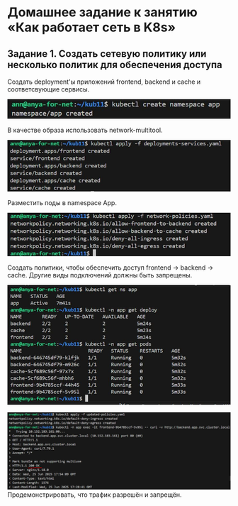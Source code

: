 # Домашнее задание к занятию «Как работает сеть в K8s»

## Задание 1. Создать сетевую политику или несколько политик для обеспечения доступа

Создать deployment'ы приложений frontend, backend и cache и соответсвующие сервисы.

![](img/kuber11-1.JPG)

В качестве образа использовать network-multitool.

![](img/kuber11-2.JPG)

Разместить поды в namespace App.

![](img/kuber11-3.JPG)

Создать политики, чтобы обеспечить доступ frontend -> backend -> cache. Другие виды подключений должны быть запрещены.

![](img/kuber11-4.JPG)

![](img/kuber11-5.JPG)
Продемонстрировать, что трафик разрешён и запрещён.
